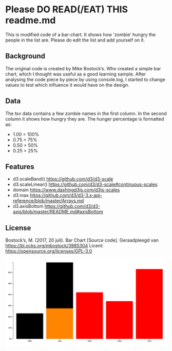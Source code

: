 # Please DO READ(/EAT) THIS readme.md
This is modified code of a bar-chart. It shows how 'zombie' hungry the people in the list are. Please do edit the list and add yourself on it.

## Background
The original code is created by Mike Bostock’s. Who created a simple bar chart, which I thought was useful as a good learning sample. After analysing the code piece by piece by using console.log, I started to change values to test which influence it would have on the design.

## Data
The tsv data contains a few zombie names in the first column. In the second column it shows how hungry they are.
The hunger percentage is formatted as:
* 1.00 = 100%
* 0.75 = 75%
* 0.50 = 50%
* 0.25 = 25%

## Features
* d3.scaleBand() https://github.com/d3/d3-scale
* d3.scaleLinear() https://github.com/d3/d3-scale#continuous-scales
* domain https://www.dashingd3js.com/d3js-scales
* d3.max https://github.com/d3/d3-3.x-api-reference/blob/master/Arrays.md
* d3.axisBottom https://github.com/d3/d3-axis/blob/master/README.md#axisBottom


## License
Bostock’s, M. (2017, 20 juli). Bar Chart [Source code]. Geraadpleegd van https://bl.ocks.org/mbostock/3885304
Licent: https://opensource.org/licenses/GPL-3.0


![Preview chart](preview.png)
